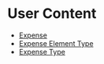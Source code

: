 # User Content

* [Expense]({%}&page=Help/expense)
* [Expense Element Type]({%}&page=Help/expense_element_type)
* [Expense Type]({%}&page=Help/expense_type)
